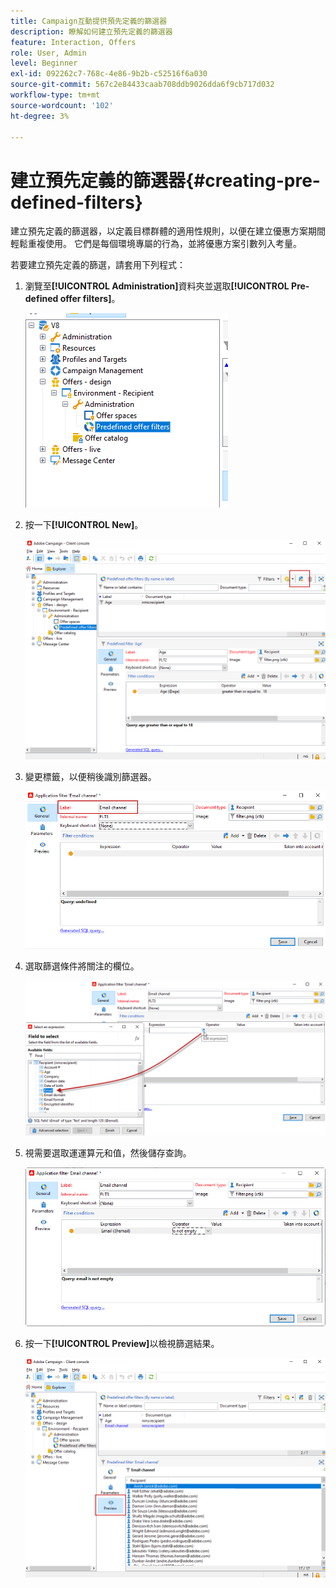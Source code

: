 ```yaml
---
title: Campaign互動提供預先定義的篩選器
description: 瞭解如何建立預先定義的篩選器
feature: Interaction, Offers
role: User, Admin
level: Beginner
exl-id: 092262c7-768c-4e86-9b2b-c52516f6a030
source-git-commit: 567c2e84433caab708ddb9026dda6f9cb717d032
workflow-type: tm+mt
source-wordcount: '102'
ht-degree: 3%

---
```


# 建立預先定義的篩選器{#creating-pre-defined-filters}

建立預先定義的篩選器，以定義目標群體的適用性規則，以便在建立優惠方案期間輕鬆重複使用。 它們是每個環境專屬的行為，並將優惠方案引數列入考量。

若要建立預先定義的篩選，請套用下列程式：

1. 瀏覽至&#x200B;**[!UICONTROL Administration]**&#x200B;資料夾並選取&#x200B;**[!UICONTROL Pre-defined offer filters]**。

   ![](assets/offer_filter_create_005.png)

1. 按一下&#x200B;**[!UICONTROL New]**。

   ![](assets/offer_filter_create_001.png)

1. 變更標籤，以便稍後識別篩選器。

   ![](assets/offer_filter_create_002.png)

1. 選取篩選條件將關注的欄位。

   ![](assets/offer_filter_create_003.png)

1. 視需要選取運運算元和值，然後儲存查詢。

   ![](assets/offer_filter_create_004.png)

1. 按一下&#x200B;**[!UICONTROL Preview]**&#x200B;以檢視篩選結果。

   ![](assets/offer_filter_create_006.png)
